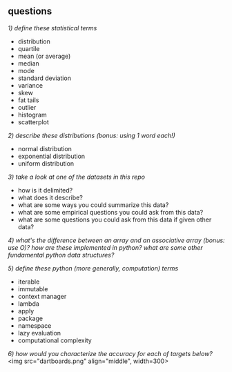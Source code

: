 ## questions

*1) define these statistical terms*  
- distribution
- quartile
- mean (or average)
- median
- mode
- standard deviation
- variance
- skew
- fat tails
- outlier 
- histogram
- scatterplot

*2) describe these distributions (bonus: using 1 word each!)*  
- normal distribution
- exponential distribution
- uniform distribution 

*3) take a look at one of the datasets in this repo*
- how is it delimited?
- what does it describe?
- what are some ways you could summarize this data?
- what are some empirical questions you could ask from this data?
- what are some questions you could ask from this data if given other data?

*4) what's the difference between an array and an associative array (bonus: use
O)? how are these implemented in python? what are some other fundamental python data 
structures?*

*5) define these python (more generally, computation) terms*  
- iterable
- immutable
- context manager
- lambda
- apply
- package
- namespace
- lazy evaluation 
- computational complexity

*6) how would you characterize the accuracy for each of targets below?*  
<img src="dartboards.png" align="middle", width=300>  
